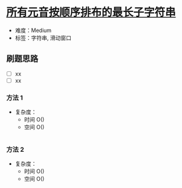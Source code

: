 # [所有元音按顺序排布的最长子字符串](https://leetcode-cn.com/problems/longest-substring-of-all-vowels-in-order/)

- 难度：Medium
- 标签：字符串, 滑动窗口

## 刷题思路

- [ ] xx
- [ ] xx

### 方法 1

- 复杂度：
    - 时间 O()
    - 空间 O()

``` js

```

### 方法 2

- 复杂度：
    - 时间 O()
    - 空间 O()

``` js

```
